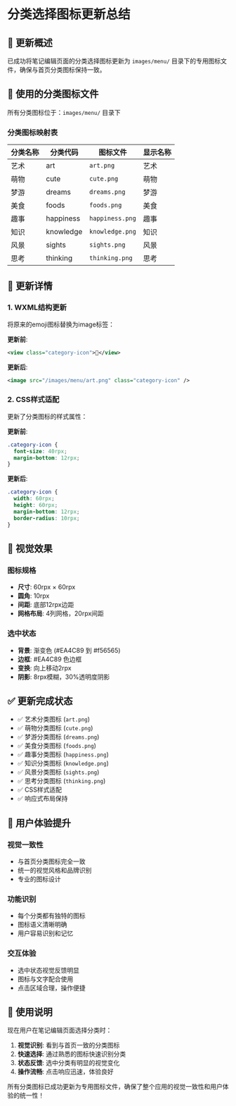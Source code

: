# 分类选择图标更新总结

## 🎯 更新概述

已成功将笔记编辑页面的分类选择图标更新为 `images/menu/` 目录下的专用图标文件，确保与首页分类图标保持一致。

## 📁 使用的分类图标文件

所有分类图标位于：`images/menu/` 目录下

### 分类图标映射表

| 分类名称 | 分类代码 | 图标文件 | 显示名称 |
|----------|----------|----------|----------|
| 艺术 | art | `art.png` | 艺术 |
| 萌物 | cute | `cute.png` | 萌物 |
| 梦游 | dreams | `dreams.png` | 梦游 |
| 美食 | foods | `foods.png` | 美食 |
| 趣事 | happiness | `happiness.png` | 趣事 |
| 知识 | knowledge | `knowledge.png` | 知识 |
| 风景 | sights | `sights.png` | 风景 |
| 思考 | thinking | `thinking.png` | 思考 |

## 🔄 更新详情

### 1. WXML结构更新
将原来的emoji图标替换为image标签：

**更新前**:
```xml
<view class="category-icon">🎨</view>
```

**更新后**:
```xml
<image src="/images/menu/art.png" class="category-icon" />
```

### 2. CSS样式适配
更新了分类图标的样式属性：

**更新前**:
```css
.category-icon {
  font-size: 40rpx;
  margin-bottom: 12rpx;
}
```

**更新后**:
```css
.category-icon {
  width: 60rpx;
  height: 60rpx;
  margin-bottom: 12rpx;
  border-radius: 10rpx;
}
```

## 🎨 视觉效果

### 图标规格
- **尺寸**: 60rpx × 60rpx
- **圆角**: 10rpx
- **间距**: 底部12rpx边距
- **网格布局**: 4列网格，20rpx间距

### 选中状态
- **背景**: 渐变色 (#EA4C89 到 #f56565)
- **边框**: #EA4C89 色边框
- **变换**: 向上移动2rpx
- **阴影**: 8rpx模糊，30%透明度阴影

## ✅ 更新完成状态

- ✅ 艺术分类图标 (`art.png`)
- ✅ 萌物分类图标 (`cute.png`)
- ✅ 梦游分类图标 (`dreams.png`)
- ✅ 美食分类图标 (`foods.png`)
- ✅ 趣事分类图标 (`happiness.png`)
- ✅ 知识分类图标 (`knowledge.png`)
- ✅ 风景分类图标 (`sights.png`)
- ✅ 思考分类图标 (`thinking.png`)
- ✅ CSS样式适配
- ✅ 响应式布局保持

## 🎯 用户体验提升

### 视觉一致性
- 与首页分类图标完全一致
- 统一的视觉风格和品牌识别
- 专业的图标设计

### 功能识别
- 每个分类都有独特的图标
- 图标语义清晰明确
- 用户容易识别和记忆

### 交互体验
- 选中状态视觉反馈明显
- 图标与文字配合使用
- 点击区域合理，操作便捷

## 🚀 使用说明

现在用户在笔记编辑页面选择分类时：

1. **视觉识别**: 看到与首页一致的分类图标
2. **快速选择**: 通过熟悉的图标快速识别分类
3. **状态反馈**: 选中分类有明显的视觉变化
4. **操作流畅**: 点击响应迅速，体验良好

所有分类图标已成功更新为专用图标文件，确保了整个应用的视觉一致性和用户体验的统一性！
